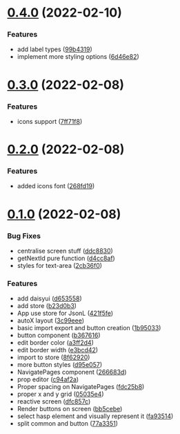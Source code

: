 # [0.4.0](https://github.com/danielo515/openhasp-designer/compare/v0.3.0...v0.4.0) (2022-02-10)


### Features

* add label types ([99b4319](https://github.com/danielo515/openhasp-designer/commit/99b4319d0db0daa43a33cf314098820341179206))
* implement more styling options ([6d46e82](https://github.com/danielo515/openhasp-designer/commit/6d46e8274e1ff23381b57f6ca70d7cc46e767c79))



# [0.3.0](https://github.com/danielo515/openhasp-designer/compare/v0.2.0...v0.3.0) (2022-02-08)


### Features

* icons support ([7ff71f8](https://github.com/danielo515/openhasp-designer/commit/7ff71f852468206921a3f7f87df6b82b1cdce333))



# [0.2.0](https://github.com/danielo515/openhasp-designer/compare/v0.1.0...v0.2.0) (2022-02-08)


### Features

* added icons font ([268fd19](https://github.com/danielo515/openhasp-designer/commit/268fd19e2a092f1928794a68fb83d986b4e38fce))



# [0.1.0](https://github.com/danielo515/openhasp-designer/compare/d6535585bfe5c4ffa4e8102ebb331fcb85a9ceeb...v0.1.0) (2022-02-08)


### Bug Fixes

* centralise screen stuff ([ddc8830](https://github.com/danielo515/openhasp-designer/commit/ddc8830aced4372c1e3c2f334e97b23bcdcf51a7))
* getNextId pure function ([d4cc8af](https://github.com/danielo515/openhasp-designer/commit/d4cc8afec73140584f503da11778f9752676622d))
* styles for text-area ([2cb36f0](https://github.com/danielo515/openhasp-designer/commit/2cb36f0452ab16ecb90c14e34e7269f88f2bfe26))


### Features

* add daisyui ([d653558](https://github.com/danielo515/openhasp-designer/commit/d6535585bfe5c4ffa4e8102ebb331fcb85a9ceeb))
* add store ([b23d0b3](https://github.com/danielo515/openhasp-designer/commit/b23d0b332f3b742e7e21479dc9a6594ccd2fad89))
* App use store for JsonL ([421f5fe](https://github.com/danielo515/openhasp-designer/commit/421f5fe61365ebbb3d2b90cb5e7d25ccf6d41da7))
* autoX layout ([3c99eee](https://github.com/danielo515/openhasp-designer/commit/3c99eeeef03b857ebcc2c03199d2a86fc0c2b1b4))
* basic import export and button creation ([1b95033](https://github.com/danielo515/openhasp-designer/commit/1b950334c433629a5522f02b4c6d364d5c4b3c73))
* button component ([b367616](https://github.com/danielo515/openhasp-designer/commit/b367616567ecfeb54b766a08d44dd0d05f557ef4))
* edit border color ([a3ff2d4](https://github.com/danielo515/openhasp-designer/commit/a3ff2d4ebf638f901e442a326f1a804a7afa39f4))
* edit border width ([e3bcd42](https://github.com/danielo515/openhasp-designer/commit/e3bcd4227f4083b890502ad7555f58a9ee1efe9c))
* import to store ([8f62920](https://github.com/danielo515/openhasp-designer/commit/8f62920b91d95fa8fd8cf3fd0ee55215e71d1a8c))
* more button styles ([d95e057](https://github.com/danielo515/openhasp-designer/commit/d95e057bdb7adf38f9de3000b9f8b4ce73c5f4f3))
* NavigatePages component ([266683d](https://github.com/danielo515/openhasp-designer/commit/266683d2a3f21e7449c689456a833b30d158cb4d))
* prop editor ([c94af2a](https://github.com/danielo515/openhasp-designer/commit/c94af2ab4a47efa32a281dc2daa4062be06fb9a7))
* Proper spacing on NavigatePages ([fdc25b8](https://github.com/danielo515/openhasp-designer/commit/fdc25b8764655dfa8db7f377e00154f130a5fbef))
* proper x and y grid ([05035e4](https://github.com/danielo515/openhasp-designer/commit/05035e4d521af70ec5a406f4938112b68b41cde7))
* reactive screen ([dfc857c](https://github.com/danielo515/openhasp-designer/commit/dfc857c78ce2391fbed806d2482eff41f54fad4b))
* Render buttons on screen ([bb5cebe](https://github.com/danielo515/openhasp-designer/commit/bb5cebe4fdec4aff882557e0ba9e3562a5a62a10))
* select hasp element and visually represent it ([fa93514](https://github.com/danielo515/openhasp-designer/commit/fa93514e805f827274d8a39777d68796556a426d))
* split common and button ([77a3351](https://github.com/danielo515/openhasp-designer/commit/77a3351f5e8cb65c348089ee061c3b4e88bd8df6))




